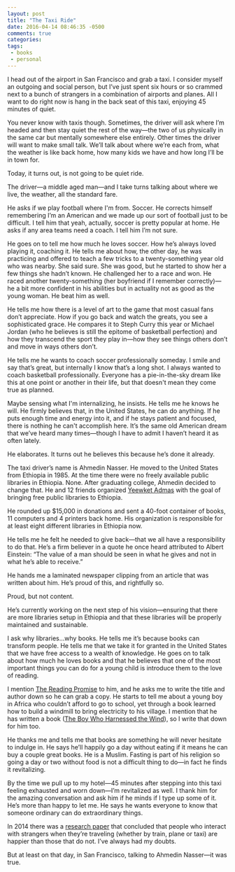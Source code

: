 ```yaml
---
layout: post
title: "The Taxi Ride"
date: 2016-04-14 08:46:35 -0500
comments: true
categories: 
tags:
 - books
 - personal
---
```

I head out of the airport in San Francisco and grab a taxi. I consider myself an outgoing and social person, but I’ve just spent six hours or so crammed next to a bunch of strangers in a combination of airports and planes. All I want to do right now is hang in the back seat of this taxi, enjoying 45 minutes of quiet. 

You never know with taxis though. Sometimes, the driver will ask where I’m headed and then stay quiet the rest of the way—the two of us physically in the same car but mentally somewhere else entirely. Other times the driver will want to make small talk. We’ll talk about where we’re each from, what the weather is like back home, how many kids we have and how long I’ll be in town for.

Today, it turns out, is not going to be quiet ride.

The driver—a middle aged man—and I take turns talking about where we live, the weather, all the standard fare. 

He asks if we play football where I'm from. Soccer.  He corrects himself remembering I’m an American and we made up our sort of football just to be difficult. I tell him that yeah, actually, soccer is pretty popular at home. He asks if any area teams need a coach. I tell him I’m not sure.

He goes on to tell me how much he loves soccer. How he’s always loved playing it, coaching it. He tells me about how, the other day, he was practicing and offered to teach a few tricks to a twenty-something year old who was nearby. She said sure. She was good, but he started to show her a few things she hadn’t known. He challenged her to a race and won. He raced another twenty-something (her boyfriend if I remember correctly)—he a bit more confident in his abilities but in actuality not as good as the young woman. He beat him as well.

He tells me how there is a level of art to the game that most casual fans don’t appreciate. How if you go back and watch the greats, you see a sophisticated grace. He compares it to Steph Curry this year or Michael Jordan (who he believes is still the epitome of basketball perfection) and how they transcend the sport they play in—how they see things others don’t and move in ways others don’t.

He tells me he wants to coach soccer professionally someday. I smile and say that’s great, but internally I know that’s a long shot. I always wanted to coach basketball professionally. Everyone has a pie-in-the-sky dream like this at one point or another in their life, but that doesn't mean they come true as planned.

Maybe sensing what I'm internalizing, he insists. He tells me he knows he will. He firmly believes that, in the United States, he can do anything. If he puts enough time and energy into it, and if he stays patient and focused, there is nothing he can't accomplish here. It’s the same old American dream that we’ve heard many times—though I have to admit I haven’t heard it as often lately.

He elaborates. It turns out he believes this because he’s done it already.

The taxi driver’s name is Ahmedin Nasser. He moved to the United States from Ethiopia in 1985. At the time there were no freely available public libraries in Ethiopia. None. After graduating college, Ahmedin decided to change that. He and 12 friends organized [Yeewket Admas](https://yeewketadmas.wordpress.com/) with the goal of bringing free public libraries to Ethiopia.

He rounded up $15,000 in donations and sent a 40-foot container of books, 11 computers and 4 printers back home. His organization is responsible for at least eight different libraries in Ethiopia now.

He tells me he felt he needed to give back—that we all have a responsibility to do that. He’s a firm believer in a quote he once heard attributed to Albert Einstein: “The value of a man should be seen in what he gives and not in what he’s able to receive.”

He hands me a laminated newspaper clipping from an article that was written about him. He’s proud of this, and rightfully so.

Proud, but not content.

He’s currently working on the next step of his vision—ensuring that there are more libraries setup in Ethiopia and that these libraries will be properly maintained and sustainable.

I ask why libraries…why books. He tells me it’s because books can transform people. He tells me that we take it for granted in the United States that we have free access to a wealth of knowledge. He goes on to talk about how much he loves books and that he believes that one of the most important things you can do for a young child is introduce them to the love of reading.

I mention [The Reading Promise](http://www.amazon.com/gp/product/B004KKYX72/) to him, and he asks me to write the title and author down so he can grab a copy. He starts to tell me about a young boy in Africa who couldn’t afford to go to school, yet through a book learned how to build a windmill to bring electricity to his village. I mention that he has written a book ([The Boy Who Harnessed the Wind](http://www.amazon.com/gp/product/B002PEP4U0/)), so I write that down for him too. 

He thanks me and tells me that books are something he will never hesitate to indulge in. He says he’ll happily go a day without eating if it means he can buy a couple great books. He is a Muslim. Fasting is part of his religion so going a day or two without food is not a difficult thing to do—in fact he finds it revitalizing.

By the time we pull up to my hotel—45 minutes after stepping into this taxi feeling exhausted and worn down—I’m revitalized as well. I thank him for the amazing conversation and ask him if he minds if I type up some of it. He’s more than happy to let me. He says he wants everyone to know that someone ordinary can do extraordinary things.

In 2014 there was a [research paper](http://www.ncbi.nlm.nih.gov/pubmed/25019381) that concluded that people who interact with strangers when they’re traveling (whether by train, plane or taxi) are happier than those that do not. I’ve always had my doubts.

But at least on that day, in San Francisco, talking to Ahmedin Nasser—it was true.